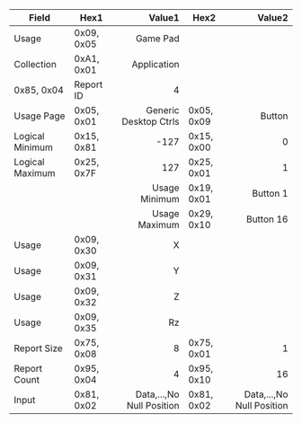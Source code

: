 
|  Field  | Hex1 |  Value1 | Hex2 |  Value2 |
| --- | --- | ---:| --- | ---:|
| Usage  |0x09, 0x05 |   Game Pad |
| Collection  | 0xA1, 0x01 | Application |
| 0x85, 0x04 |  Report ID  | 4 |
| Usage Page | 0x05, 0x01  | Generic Desktop Ctrls | 0x05, 0x09 | Button |
| Logical Minimum | 0x15, 0x81 |-127 | 0x15, 0x00 | 0 |
| Logical Maximum | 0x25, 0x7F | 127 | 0x25, 0x01 | 1 |
| | | Usage Minimum | 0x19, 0x01 |  Button  1 |
| | | Usage Maximum | 0x29, 0x10 |  Button 16 |
| Usage | 0x09, 0x30 | X  |
| Usage | 0x09, 0x31 | Y  |
| Usage | 0x09, 0x32 | Z  |
| Usage | 0x09, 0x35 | Rz |
| Report Size  | 0x75, 0x08 | 8 | 0x75, 0x01   | 1 |
| Report Count | 0x95, 0x04 | 4 | 0x95, 0x10   | 16 |
| Input | 0x81, 0x02 | Data,...,No Null Position | 0x81, 0x02 | Data,...,No Null Position | 
